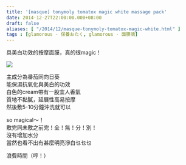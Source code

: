 ```yaml
---
title: '[masque] tonymoly tomatox magic white massage pack'
date: 2014-12-27T22:00:00.000+08:00
draft: false
aliases: [ "/2014/12/masque-tonymoly-tomatox-magic-white.html" ]
tags : [glamorous - 保養おたく, glamorous - 面膜魂]
---
```


具美白功效的按摩面膜，真的很magic！  

[![](https://farm8.staticflickr.com/7543/16111086165_4fa31bf663_z.jpg)](https://farm8.staticflickr.com/7543/16111086165_4fa31bf663_z.jpg)

主成分為番茄同向日葵  
能保濕抗氧化與美白的功效  
白色的cream帶有一股宜人香氣  
質地不黏膩，延展性高易按摩  
然後敷5-10分鐘沖洗就可以  
  
so magical～！  
敷完同未敷之前完！全！無！分！別！  
沒有增加水分  
當然也看不出有甚麼明亮淨白乜乜乜  
  
浪費時間（哼！）